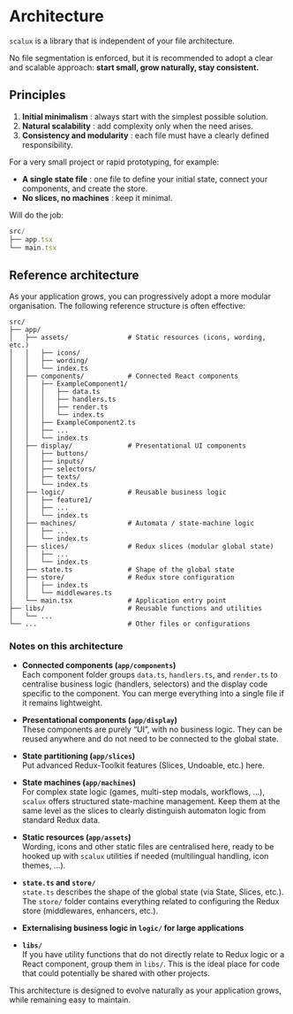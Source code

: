 # Architecture

`scalux` is a library that is independent of your file architecture.

No file segmentation is enforced, but it is recommended to adopt a clear and scalable approach: **start small, grow naturally, stay consistent.**

## Principles

1. **Initial minimalism** : always start with the simplest possible solution.
2. **Natural scalability** : add complexity only when the need arises.
3. **Consistency and modularity** : each file must have a clearly defined responsibility.

For a very small project or rapid prototyping, for example:

- **A single state file** : one file to define your initial state, connect your components, and create the store.
- **No slices, no machines** : keep it minimal.

Will do the job:

```ts
src/
├── app.tsx
└── main.tsx
```

## Reference architecture

As your application grows, you can progressively adopt a more modular organisation. The following reference structure is often effective:

```
src/
├── app/
│   ├── assets/               # Static resources (icons, wording, etc.)
│   │   ├── icons/
│   │   ├── wording/
│   │   └── index.ts
│   ├── components/           # Connected React components
│   │   ├── ExampleComponent1/
│   │   │   ├── data.ts
│   │   │   ├── handlers.ts
│   │   │   ├── render.ts
│   │   │   └── index.ts
│   │   ├── ExampleComponent2.ts
│   │   ├── ...
│   │   └── index.ts
│   ├── display/              # Presentational UI components
│   │   ├── buttons/
│   │   ├── inputs/
│   │   ├── selectors/
│   │   ├── texts/
│   │   └── index.ts
│   ├── logic/                # Reusable business logic
│   │   ├── feature1/
│   │   ├── ...
│   │   └── index.ts
│   ├── machines/             # Automata / state-machine logic
│   │   ├── ...
│   │   └── index.ts
│   ├── slices/               # Redux slices (modular global state)
│   │   ├── ...
│   │   └── index.ts
│   ├── state.ts              # Shape of the global state
│   ├── store/                # Redux store configuration
│   │   ├── index.ts
│   │   └── middlewares.ts
│   └── main.tsx              # Application entry point
├── libs/                     # Reusable functions and utilities
│   └── ...
└── ...                       # Other files or configurations
```

### Notes on this architecture

- **Connected components (`app/components`)**  
  Each component folder groups `data.ts`, `handlers.ts`, and `render.ts` to centralise business logic (handlers, selectors) and the display code specific to the component. You can merge everything into a single file if it remains lightweight.

- **Presentational components (`app/display`)**  
  These components are purely “UI”, with no business logic. They can be reused anywhere and do not need to be connected to the global state.

- **State partitioning (`app/slices`)**  
  Put advanced Redux-Toolkit features (Slices, Undoable, etc.) here.

- **State machines (`app/machines`)**  
  For complex state logic (games, multi-step modals, workflows, …), `scalux` offers structured state-machine management. Keep them at the same level as the slices to clearly distinguish automaton logic from standard Redux data.

- **Static resources (`app/assets`)**  
  Wording, icons and other static files are centralised here, ready to be hooked up with `scalux` utilities if needed (multilingual handling, icon themes, …).

- **`state.ts` and `store/`**  
  `state.ts` describes the shape of the global state (via State, Slices, etc.). The `store/` folder contains everything related to configuring the Redux store (middlewares, enhancers, etc.).

- **Externalising business logic in `logic/` for large applications**

- **`libs/`**  
  If you have utility functions that do not directly relate to Redux logic or a React component, group them in `libs/`. This is the ideal place for code that could potentially be shared with other projects.

This architecture is designed to evolve naturally as your application grows, while remaining easy to maintain.
